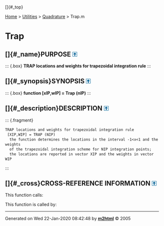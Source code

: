[]{#_top}

<div>

[Home](../../FEDEASLab.html) \> [Utilities](../FEDEASLab.html) \>
[Quadrature](FEDEASLab.html) \> Trap.m

</div>

# Trap

## []{#_name}PURPOSE [![\^](../../up.png)](#_top)

::: {.box}
**TRAP locations and weights for trapezoidal integration rule**
:::

## []{#_synopsis}SYNOPSIS [![\^](../../up.png)](#_top)

::: {.box}
**function \[xIP,wIP\] = Trap (nIP)**
:::

## []{#_description}DESCRIPTION [![\^](../../up.png)](#_top)

::: {.fragment}
``` {.comment}
TRAP locations and weights for trapezoidal integration rule    
 [XIP,WIP] = TRAP (NIP)
  the function determines the locations in the interval -1<x<1 and the weights
  of the trapezoidal integration scheme for NIP integration points;
  the locations are reported in vector XIP and the weights in vector WIP
```
:::

## []{#_cross}CROSS-REFERENCE INFORMATION [![\^](../../up.png)](#_top)

This function calls:

This function is called by:

------------------------------------------------------------------------

Generated on Wed 22-Jan-2020 08:42:48 by
**[m2html](http://www.artefact.tk/software/matlab/m2html/ "Matlab Documentation in HTML")**
© 2005
